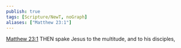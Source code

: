 ```yaml
---
publish: true
tags: [Scripture/NewT, noGraph]
aliases: ["Matthew 23:1"]
---
```

[Matthew 23:1](https://churchofjesuschrist.org/study/scriptures/nt/matt/23?lang=eng&id=p1#p1) THEN spake Jesus to the multitude, and to his disciples,

